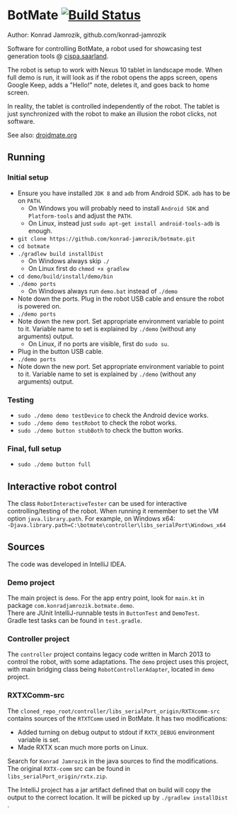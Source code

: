 # BotMate [![Build Status](https://travis-ci.org/konrad-jamrozik/botmate.svg?branch=master)](https://travis-ci.org/konrad-jamrozik/botmate)

Author: Konrad Jamrozik, github.com/konrad-jamrozik

Software for controlling BotMate, a robot used for showcasing test generation tools @ [cispa.saarland](https://cispa.saarland/).

The robot is setup to work with Nexus 10 tablet in landscape mode. When full demo is run, it will look as
if the robot opens the apps screen, opens Google Keep, adds a "Hello!" note, deletes it, and goes back to home screen.

In reality, the tablet is controlled independently of the robot. The tablet is just synchronized with the robot to make an 
illusion the robot clicks, not software.

See also: [droidmate.org](https://www.droidmate.org/)

## Running

### Initial setup

* Ensure you have installed  `JDK 8` and `adb` from Android SDK. `adb` has to be on `PATH`.
  * On Windows you will probably need to install `Android SDK` and `Platform-tools` and adjust the `PATH`.
  * On Linux, instead just `sudo apt-get install android-tools-adb` is enough.
* `git clone https://github.com/konrad-jamrozik/botmate.git`
* `cd botmate`
* `./gradlew build installDist`
  * On Windows always skip `./`
  * On Linux first do `chmod +x gradlew`
* `cd demo/build/install/demo/bin`
* `./demo ports` 
  * On Windows always run `demo.bat` instead of `./demo`
* Note down the ports. Plug in the robot USB cable and ensure the robot is powered on.
* `./demo ports`
* Note down the new port. Set appropriate environment variable to point to it. Variable name to set is explained by `./demo` 
(without any arguments) output. 
  * On Linux, if no ports are visible, first do `sudo su`. 
* Plug in the button USB cable.
* `./demo ports`
* Note down the new port. Set appropriate environment variable to point to it. Variable name to set is explained by `./demo` 
(without any arguments) output. 

### Testing
* `sudo ./demo demo testDevice` to check the Android device works.
* `sudo ./demo demo testRobot` to check the robot works.
* `sudo ./demo button stubBoth` to check the button works.

### Final, full setup
* `sudo ./demo button full`

## Interactive robot control

The class `RobotInteractiveTester` can be used for interactive controlling/testing 
of the robot. When running it remember to set the VM option `java.library.path`. For example, on Windows x64:  
`-Djava.library.path=C:\botmate\controller\libs_serialPort\Windows_x64`

## Sources

The code was developed in IntelliJ IDEA. 

### Demo project
The main project is `demo`. For the app entry point, look for `main.kt` in package 
`com.konradjamrozik.botmate.demo`.  
There are JUnit IntelliJ-runnable tests in `ButtonTest` and `DemoTest`.   
Gradle test tasks can be found in `test.gradle`.

### Controller project
The `controller` project contains legacy code written in March 2013 to control the robot, with some adaptations. The `demo` 
project uses this project, with main bridging class being `RobotControllerAdapter`, located in `demo` project.

### RXTXComm-src

The `cloned_repo_root/controller/libs_serialPort_origin/RXTXcomm-src` contains sources of the `RTXTComm` used in BotMate. It has
two modifications:
* Added turning on debug output to stdout if `RXTX_DEBUG` environment variable is set.
* Made RXTX scan much more ports on Linux.

Search for `Konrad Jamrozik` in the java sources to find the modifications. 
The original `RXTX-comm` src can be found in `libs_serialPort_origin/rxtx.zip`. 

The IntelliJ project has a jar artifact defined that on build will copy the output to the correct location. It will be picked up
by `./gradlew installDist` .